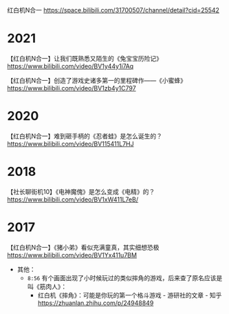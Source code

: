 
红白机N合一 https://space.bilibili.com/31700507/channel/detail?cid=25542

# 2021

【红白机N合一】让我们既熟悉又陌生的《兔宝宝历险记》 https://www.bilibili.com/video/BV1y44y1i7Aq

【红白机N合一】创造了游戏史诸多第一的里程碑作——《小蜜蜂》 https://www.bilibili.com/video/BV1zb4y1C797

# 2020

【红白机N合一】难到砸手柄的《忍者蛙》是怎么诞生的？ https://www.bilibili.com/video/BV115411L7HJ

# 2018

【社长聊街机10】《电神魔傀》是怎么变成《电精》的？ https://www.bilibili.com/video/BV1xW411L7eB/

# 2017

【红白机N合一】《猪小弟》看似充满童真，其实细想恐极 https://www.bilibili.com/video/BV1Yx411u7BM
- 其他：
  * `8:56` 有个画面出现了小时候玩过的类似摔角的游戏，后来查了原名应该是叫《筋肉人》：
    + 红白机《摔角》：可能是你玩的第一个格斗游戏 - 游研社的文章 - 知乎 https://zhuanlan.zhihu.com/p/24948849
